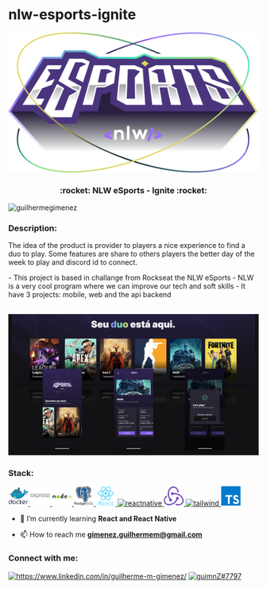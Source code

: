 # nlw-esports-ignite


<p align="center"> <img src="esports/web/src/assets/logo-nlw-esports.svg" /> </p>
 <h3 align="center">:rocket: NLW eSports - Ignite :rocket:</h3> 


<p align="left"> <img src="https://komarev.com/ghpvc/?username=guilhermegimenez&label=Profile%20views&color=0e75b6&style=flat" alt="guilhermegimenez" /> </p>
<h3 align="left">Description:</h3>
<p align="left"> The idea of the product is provider to players a nice experience to find a duo to play. Some features are share to others players the better day of the week to play and discord id to connect. </p> 
- This project is based in challange from Rockseat the NLW eSports
- NLW is a very cool program where we can improve our tech and soft skills
- It have 3 projects: mobile, web and the api backend
<br><br>
<p align="left"> <img src="cover.png" alt="guilhermegimenez" /> </p>
<h3 align="left">Stack:</h3>
<p align="left"> <a href="https://www.docker.com/" target="_blank" rel="noreferrer"> <img src="https://raw.githubusercontent.com/devicons/devicon/master/icons/docker/docker-original-wordmark.svg" alt="docker" width="40" height="40"/> </a> <a href="https://expressjs.com" target="_blank" rel="noreferrer"> <img src="https://raw.githubusercontent.com/devicons/devicon/master/icons/express/express-original-wordmark.svg" alt="express" width="40" height="40"/> </a> <a href="https://nodejs.org" target="_blank" rel="noreferrer"> <img src="https://raw.githubusercontent.com/devicons/devicon/master/icons/nodejs/nodejs-original-wordmark.svg" alt="nodejs" width="40" height="40"/> </a> <a href="https://www.postgresql.org" target="_blank" rel="noreferrer"> <img src="https://raw.githubusercontent.com/devicons/devicon/master/icons/postgresql/postgresql-original-wordmark.svg" alt="postgresql" width="40" height="40"/> </a> <a href="https://reactjs.org/" target="_blank" rel="noreferrer"> <img src="https://raw.githubusercontent.com/devicons/devicon/master/icons/react/react-original-wordmark.svg" alt="react" width="40" height="40"/> </a> <a href="https://reactnative.dev/" target="_blank" rel="noreferrer"> <img src="https://reactnative.dev/img/header_logo.svg" alt="reactnative" width="40" height="40"/> </a> <a href="https://redux.js.org" target="_blank" rel="noreferrer"> <img src="https://raw.githubusercontent.com/devicons/devicon/master/icons/redux/redux-original.svg" alt="redux" width="40" height="40"/> </a> <a href="https://tailwindcss.com/" target="_blank" rel="noreferrer"> <img src="https://www.vectorlogo.zone/logos/tailwindcss/tailwindcss-icon.svg" alt="tailwind" width="40" height="40"/> </a> <a href="https://www.typescriptlang.org/" target="_blank" rel="noreferrer"> <img src="https://raw.githubusercontent.com/devicons/devicon/master/icons/typescript/typescript-original.svg" alt="typescript" width="40" height="40"/> </a> </p>

- 🌱 I’m currently learning **React and React Native**

- 📫 How to reach me **gimenez.guilhermem@gmail.com**

<h3 align="left">Connect with me:</h3>
<p align="left">
<a href="https://linkedin.com/in/https://www.linkedin.com/in/guilherme-m-gimenez/" target="blank"><img align="center" src="https://raw.githubusercontent.com/rahuldkjain/github-profile-readme-generator/master/src/images/icons/Social/linked-in-alt.svg" alt="https://www.linkedin.com/in/guilherme-m-gimenez/" height="30" width="40" /></a>
<a href="https://discord.gg/guimnZ#7797" target="blank"><img align="center" src="https://raw.githubusercontent.com/rahuldkjain/github-profile-readme-generator/master/src/images/icons/Social/discord.svg" alt="guimnZ#7797" height="30" width="40" /></a>
</p>
